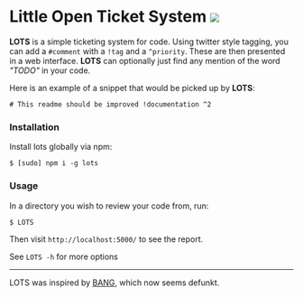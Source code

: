 # Little Open Ticket System [![](https://travis-ci.org/diffsky/LOTS.png)](https://travis-ci.org/diffsky/LOTS)

**LOTS** is a simple ticketing system for code. Using twitter style tagging, you can add a `#comment` with a `!tag` and a `^priority`. These are then presented in a web interface. **LOTS** can optionally just find any mention of the word _"TODO"_ in your code.

Here is an example of a snippet that would be picked up by **LOTS**:

    # This readme should be improved !documentation ^2

### Installation

Install lots globally via npm:

    $ [sudo] npm i -g lots


### Usage

In a directory you wish to review your code from, run:

    $ LOTS

Then visit `http://localhost:5000/` to see the report.

See `LOTS -h` for more options


---

LOTS was inspired by [BANG](http://www.thecodebase.com/bang/), which now seems defunkt.
